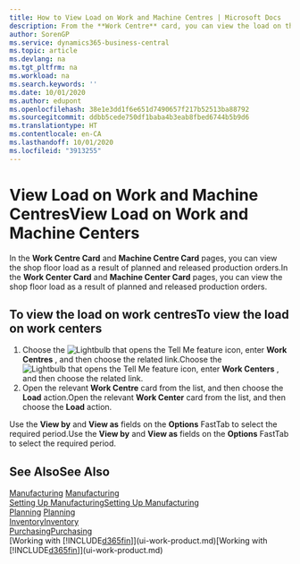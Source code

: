 ```yaml
---
title: How to View Load on Work and Machine Centres | Microsoft Docs
description: From the **Work Centre** card, you can view the load on the work centres as a result of released production orders.
author: SorenGP
ms.service: dynamics365-business-central
ms.topic: article
ms.devlang: na
ms.tgt_pltfrm: na
ms.workload: na
ms.search.keywords: ''
ms.date: 10/01/2020
ms.author: edupont
ms.openlocfilehash: 38e1e3dd1f6e651d7490657f217b52513ba88792
ms.sourcegitcommit: ddbb5cede750df1baba4b3eab8fbed6744b5b9d6
ms.translationtype: HT
ms.contentlocale: en-CA
ms.lasthandoff: 10/01/2020
ms.locfileid: "3913255"
---
```

# <a name="view-load-on-work-and-machine-centers"></a><span data-ttu-id="66e54-103">View Load on Work and Machine Centres</span><span class="sxs-lookup"><span data-stu-id="66e54-103">View Load on Work and Machine Centers</span></span>
<span data-ttu-id="66e54-104">In the **Work Centre Card** and **Machine Centre Card** pages, you can view the shop floor load as a result of planned and released production orders.</span><span class="sxs-lookup"><span data-stu-id="66e54-104">In the **Work Center Card** and **Machine Center Card** pages, you can view the shop floor load as a result of planned and released production orders.</span></span>    

## <a name="to-view-the-load-on-work-centers"></a><span data-ttu-id="66e54-105">To view the load on work centres</span><span class="sxs-lookup"><span data-stu-id="66e54-105">To view the load on work centers</span></span>  
1.  <span data-ttu-id="66e54-106">Choose the ![Lightbulb that opens the Tell Me feature](media/ui-search/search_small.png "Tell me what you want to do") icon, enter **Work Centres** , and then choose the related link.</span><span class="sxs-lookup"><span data-stu-id="66e54-106">Choose the ![Lightbulb that opens the Tell Me feature](media/ui-search/search_small.png "Tell me what you want to do") icon, enter **Work Centers** , and then choose the related link.</span></span>  
2.  <span data-ttu-id="66e54-107">Open the relevant **Work Centre** card from the list, and then choose the **Load** action.</span><span class="sxs-lookup"><span data-stu-id="66e54-107">Open the relevant **Work Center** card from the list, and then choose the **Load** action.</span></span>  

<span data-ttu-id="66e54-108">Use the **View by** and **View as** fields on the **Options** FastTab to select the required period.</span><span class="sxs-lookup"><span data-stu-id="66e54-108">Use the **View by** and **View as** fields on the **Options** FastTab to select the required period.</span></span>  

## <a name="see-also"></a><span data-ttu-id="66e54-109">See Also</span><span class="sxs-lookup"><span data-stu-id="66e54-109">See Also</span></span>  
<span data-ttu-id="66e54-110">[Manufacturing](production-manage-manufacturing.md)  </span><span class="sxs-lookup"><span data-stu-id="66e54-110">[Manufacturing](production-manage-manufacturing.md)  </span></span>  
[<span data-ttu-id="66e54-111">Setting Up Manufacturing</span><span class="sxs-lookup"><span data-stu-id="66e54-111">Setting Up Manufacturing</span></span>](production-configure-production-processes.md)  
<span data-ttu-id="66e54-112">[Planning](production-planning.md)    </span><span class="sxs-lookup"><span data-stu-id="66e54-112">[Planning](production-planning.md)    </span></span>  
[<span data-ttu-id="66e54-113">Inventory</span><span class="sxs-lookup"><span data-stu-id="66e54-113">Inventory</span></span>](inventory-manage-inventory.md)  
[<span data-ttu-id="66e54-114">Purchasing</span><span class="sxs-lookup"><span data-stu-id="66e54-114">Purchasing</span></span>](purchasing-manage-purchasing.md)  
<span data-ttu-id="66e54-115">[Working with [!INCLUDE[d365fin](includes/d365fin_md.md)]](ui-work-product.md)</span><span class="sxs-lookup"><span data-stu-id="66e54-115">[Working with [!INCLUDE[d365fin](includes/d365fin_md.md)]](ui-work-product.md)</span></span>
